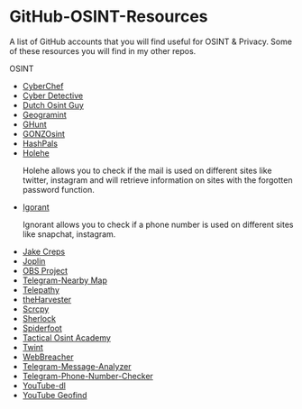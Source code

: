 # GitHub-OSINT-Resources
<p>A list of GitHub accounts that you will find useful for OSINT & Privacy. Some of these resources you will find in my other repos.</p>
<p>OSINT</p>
<ul> 
 <li><a href="https://github.com/gchq/CyberChef">CyberChef</a></li>
 <li><a href="https://github.com/cipher387">Cyber Detective</a></li>
 <li><a href="https://github.com/dutchosintguy">Dutch Osint Guy</a></li>
 <li><a href="https://github.com/Alb-310/Geogramint">Geogramint</a></li>
 <li><a href="https://github.com/mxrch/GHunt">GHunt</a></li>
 <li><a href="https://github.com/GONZOsint">GONZOsint</a></li>
 <li><a href="https://github.com/HashPals/Search-That-Hash">HashPals</a></li>
 <li><a href="https://github.com/megadose/holehe">Holehe</a></li>
 <p>Holehe allows you to check if the mail is used on different sites like twitter, instagram and will retrieve information on sites with the forgotten password function.</p>
 <li><a href="https://github.com/megadose/ignorant">Igorant</a></li>
 <p>Ignorant allows you to check if a phone number is used on different sites like snapchat, instagram.</p>
 <li><a href="https://github.com/jakecreps">Jake Creps</a></li>
 <li><a href="https://github.com/laurent22/joplin/">Joplin</a></li>
 <li><a href="https://github.com/obsproject/obs-studio">OBS Project</a></li>
 <li><a href="https://github.com/tejado/telegram-nearby-map">Telegram-Nearby Map</a></li>
 <li><a href="https://github.com/jordanwildon/Telepathy">Telepathy</a></li>
 <li><a href="https://github.com/laramies/theHarvester">theHarvester</a></li>
 <li><a href="https://github.com/Genymobile/scrcpy">Scrcpy</a></li>
 <li><a href="https://github.com/sherlock-project/sherlock">Sherlock</a></li>
 <li><a href="https://github.com/smicallef/spiderfoot">Spiderfoot</a></li>
 <li><a href="https://github.com/orgs/TacticalOsintAcademy/repositories">Tactical Osint Academy</a></li>
 <li><a href="https://github.com/twintproject/twint">Twint</a></li>
 <li><a href="https://github.com/WebBreacher">WebBreacher</a></li>
 <li><a href="https://github.com/zqtay/Telegram-Message-Analyzer">Telegram-Message-Analyzer</a></li>
 <li><a href="https://github.com/bellingcat/telegram-phone-number-checker">Telegram-Phone-Number-Checker</a></li>
 <li><a href="https://github.com/ytdl-org/youtube-dl">YouTube-dl</a></li>
 <li><a href="https://github.com/mattwright324/youtube-geofind">YouTube Geofind</a></li>
</ul>

